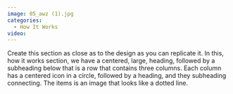 ```yaml
---
image: 05_awz (1).jpg
categories:
  - How It Works
video:
---
```

Create this section as close as to the design as you can replicate it. In this, how it works section, we have a centered, large, heading, followed by a subheading below that is a row that contains three columns. Each column has a centered icon in a circle, followed by a heading, and they subheading connecting. The items is an image that looks like a dotted line.
